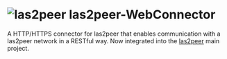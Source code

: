 ![las2peer](https://github.com/rwth-acis/LAS2peer/blob/master/img/logo/bitmap/las2peer-logo-128x128.png)
las2peer-WebConnector
=====================

A HTTP/HTTPS connector for las2peer that enables communication with a las2peer network in a RESTful way.
Now integrated into the [las2peer](https://github.com/rwth-acis/las2peer) main project.
